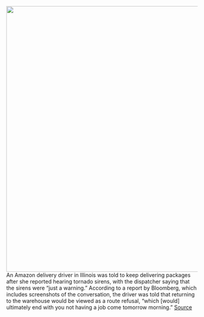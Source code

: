 <img src='https://cdn.vox-cdn.com/thumbor/eWf_Q0cduVzTrToZfRXuugssjN0=/0x0:2040x1360/1200x800/filters:focal(857x517:1183x843)/cdn.vox-cdn.com/uploads/chorus_image/image/70288484/acastro_180329_1777_amazon_0002.0.jpg' width='700px' /><br/>
An Amazon delivery driver in Illinois was told to keep delivering packages after she reported hearing tornado sirens, with the dispatcher saying that the sirens were “just a warning.” According to a report by Bloomberg, which includes screenshots of the conversation, the driver was told that returning to the warehouse would be viewed as a route refusal, “which [would] ultimately end with you not having a job come tomorrow morning.”
<a href='https://www.theverge.com/2021/12/17/22841667/amazon-delivery-driver-illinois-tornado-warehouse-destruction'> Source <a/>